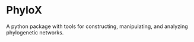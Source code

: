 # PhyloX
A python package with tools for constructing, manipulating, and analyzing phylogenetic networks.
